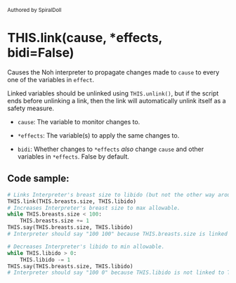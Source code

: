 <sub>Authored by SpiralDoll</sub>

# THIS.link(cause, *effects, bidi=False)

Causes the Noh interpreter to propagate changes made to `cause` to every one of the variables in `effect`.

Linked variables should be unlinked using `THIS.unlink()`, but if the script ends before unlinking a link, then the link will automatically unlink itself as a safety measure.

* `cause`: The variable to monitor changes to.

* `*effects`: The variable(s) to apply the same changes to.

* `bidi`: Whether changes to `*effects` *also* change `cause` and other variables in `*effects`. False by default.

## Code sample:

```python
# Links Interpreter's breast size to libido (but not the other way around).
THIS.link(THIS.breasts.size, THIS.libido)
# Increases Interpreter's breast size to max allowable.
while THIS.breasts.size < 100:
    THIS.breasts.size += 1
THIS.say(THIS.breasts.size, THIS.libido)
# Interpreter should say "100 100" because THIS.breasts.size is linked to THIS.libido

# Decreases Interpreter's libido to min allowable.
while THIS.libido > 0:
    THIS.libido -= 1
THIS.say(THIS.breasts.size, THIS.libido)
# Interpreter should say "100 0" because THIS.libido is not linked to THIS.breasts.size
```